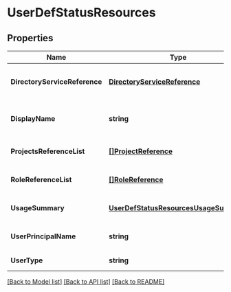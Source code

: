 # UserDefStatusResources

## Properties
Name | Type | Description | Notes
------------ | ------------- | ------------- | -------------
**DirectoryServiceReference** | [**DirectoryServiceReference**](directory_service_reference.md) | Directory service reference if the user type is directory service.  | [optional] [default to null]
**DisplayName** | **string** | User&#39;s display name(common name) from the directory service.  | [optional] [default to null]
**ProjectsReferenceList** | [**[]ProjectReference**](project_reference.md) | List of project references. | [optional] [default to null]
**RoleReferenceList** | [**[]RoleReference**](role_reference.md) | List of role references. | [optional] [default to null]
**UsageSummary** | [**UserDefStatusResourcesUsageSummary**](user_def_status_resources_usage_summary.md) |  | [optional] [default to null]
**UserPrincipalName** | **string** | UserPrincipalName of the user in the directory service. | [optional] [default to null]
**UserType** | **string** |  | [default to null]

[[Back to Model list]](../README.md#documentation-for-models) [[Back to API list]](../README.md#documentation-for-api-endpoints) [[Back to README]](../README.md)
